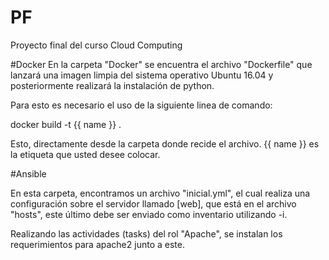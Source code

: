 # PF
Proyecto final del curso Cloud Computing

#Docker
En la carpeta "Docker" se encuentra el archivo "Dockerfile" que lanzará una imagen limpia del sistema operativo Ubuntu 16.04
y posteriormente realizará la instalación de python.

Para esto es necesario el uso de la siguiente linea de comando:

docker build -t {{ name }} .

Esto, directamente desde la carpeta donde recide el archivo. {{ name }} es la etiqueta que usted desee colocar.

#Ansible

En esta carpeta, encontramos un archivo "inicial.yml", el cual realiza una configuración sobre el servidor llamado [web], que está en el archivo "hosts", este último debe ser enviado como inventario utilizando -i.

Realizando las actividades (tasks) del rol "Apache", se instalan los requerimientos para apache2 junto a este.

